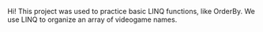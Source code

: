 Hi! This project was used to practice basic LINQ functions, like OrderBy. We use LINQ to organize an array of videogame names.
